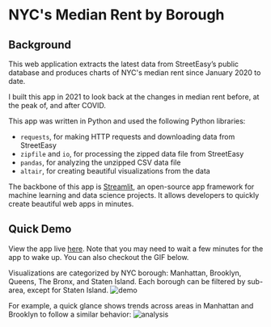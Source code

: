 # NYC's Median Rent by Borough
## Background
This web application extracts the latest data from StreetEasy’s public database and produces charts of NYC's median rent since January 2020 to date.

I built this app in 2021 to look back at the changes in median rent before, at the peak of, and after COVID. 

This app was written in Python and used the following Python libraries:
- `requests`, for making HTTP requests and downloading data from StreetEasy
- `zipfile` and `io`, for processing the zipped data file from StreetEasy
- `pandas`, for analyzing the unzipped CSV data file
- `altair`, for creating beautiful visualizations from the data

The backbone of this app is [Streamlit](https://streamlit.io/), an open-source app framework for machine learning and data science projects. It allows developers to quickly create beautiful web apps in minutes.

## Quick Demo
View the app live [here](https://share.streamlit.io/quandollar/nyc_rent_app/main/nyc_rent_app.py). Note that you may need to wait a few minutes for the app to wake up. You can also checkout the GIF below.

Visualizations are categorized by NYC borough: Manhattan, Brooklyn, Queens, The Bronx, and Staten Island. Each borough can be filtered by sub-area, except for Staten Island.
![demo](https://github.com/quandollar/nyc_rent_app/blob/main/demo%20assets/demo.gif)

For example, a quick glance shows trends across areas in Manhattan and Brooklyn to follow a similar behavior:
![analysis](https://github.com/quandollar/nyc_rent_app/blob/main/demo%20assets/analysis.png)